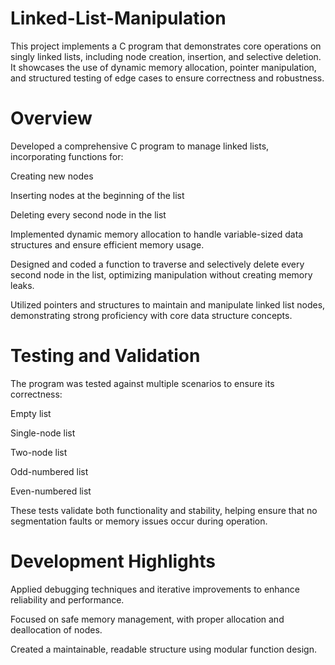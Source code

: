 # Linked-List-Manipulation
This project implements a C program that demonstrates core operations on singly linked lists, including node creation, insertion, and selective deletion. It showcases the use of dynamic memory allocation, pointer manipulation, and structured testing of edge cases to ensure correctness and robustness.

# Overview
Developed a comprehensive C program to manage linked lists, incorporating functions for:

Creating new nodes

Inserting nodes at the beginning of the list

Deleting every second node in the list

Implemented dynamic memory allocation to handle variable-sized data structures and ensure efficient memory usage.

Designed and coded a function to traverse and selectively delete every second node in the list, optimizing manipulation without creating memory leaks.

Utilized pointers and structures to maintain and manipulate linked list nodes, demonstrating strong proficiency with core data structure concepts.

# Testing and Validation
The program was tested against multiple scenarios to ensure its correctness:

Empty list

Single-node list

Two-node list

Odd-numbered list

Even-numbered list

These tests validate both functionality and stability, helping ensure that no segmentation faults or memory issues occur during operation.

# Development Highlights
Applied debugging techniques and iterative improvements to enhance reliability and performance.

Focused on safe memory management, with proper allocation and deallocation of nodes.

Created a maintainable, readable structure using modular function design.
